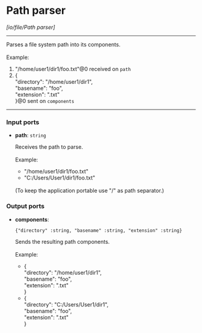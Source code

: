 # Path parser

_[io/file/Path parser]_

---

Parses a file system path into its components.<br>
<br>
Example:<br>
1. "/home/user1/dir1/foo.txt"@0 received on `path`<br>
2. {<br>
  "directory": "/home/user1/dir1",<br>
  "basename": "foo",<br>
  "extension": ".txt"<br>
}@0 sent on `components`<br>

---

### Input ports

* __path__: ` string `

    Receives the path to parse.<br>
    <br>
    Example:<br>
    - "/home/user1/dir1/foo.txt"<br>
    - "C:/Users/User1/dir1/foo.txt"<br>
    <br>
    (To keep the application portable use "/" as path separator.)<br>

### Output ports

* __components__: 
    ```
    {"directory" :string, "basename" :string, "extension" :string}
    ```

    Sends the resulting path components.<br>
    <br>
    Example:<br>
    - {<br>
      "directory": "/home/user1/dir1",<br>
      "basename": "foo",<br>
      "extension": ".txt"<br>
    }<br>
    - {<br>
      "directory": "C:/Users/User1/dir1",<br>
      "basename": "foo",<br>
      "extension": ".txt"<br>
    }<br>

